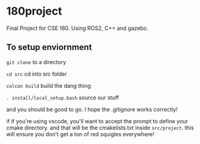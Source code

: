 # 180project
Final Project for CSE 180. Using ROS2, C++ and gazebo.


## To setup enviornment

`git clone` to a directory

`cd src` cd into src folder

`colcon build`  build the dang thing

`. install/local_setup.bash` source our stuff

and you should be good to go. I hope the .gitignore works correctly!

if if you're using vscode, you'll want to accept the prompt to define your cmake directory. and that will be the cmakelists.txt inside `src/project`. this will ensure you don't get a ton of red squigles everywhere!

